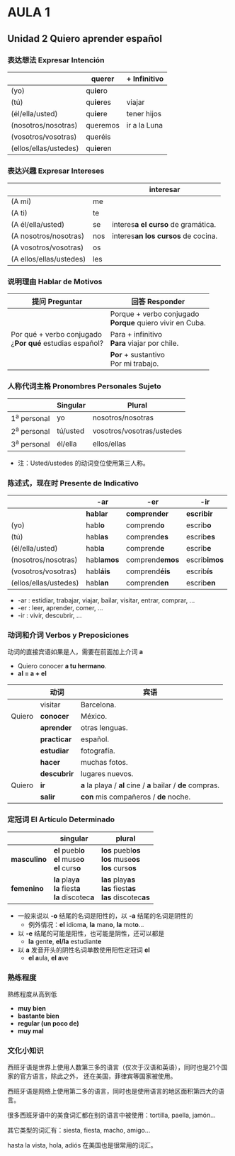 # AULA 1

## Unidad 2 Quiero aprender español

### 表达想法 Expresar Intención

| | querer | + Infinitivo |
|---|---|---|
|(yo) | qu**ie**ro | |
|(tú) | qu**ie**res | viajar|
|(él/ella/usted) | qu**ie**re | tener hijos|
|(nosotros/nosotras) | queremos | ir a la Luna|
|(vosotros/vosotras) | queréis | |
|(ellos/ellas/ustedes) | qu**ie**ren | |

### 表达兴趣 Expresar Intereses

| | |interesar|
|---|---|---|
|(A mí) | me | |
|(A ti) | te | |
|(A él/ella/usted) | se | interes**a el curso** de gramática. |
|(A nosotros/nosotras) | nos | interes**an los cursos** de cocina. |
|(A vosotros/vosotras) | os | |
|(A ellos/ellas/ustedes) | les | |

### 说明理由 Hablar de Motivos

| 提问 Preguntar | 回答 Responder |
| ----|----- |
| | Porque + verbo conjugado <br> **Porque** quiero vivir en Cuba.
| Por qué + verbo conjugado <br> ¿**Por qué** estudias español?| Para + infinitivo <br> **Para** viajar por chile.
| | **Por** + sustantivo <br> Por mi trabajo.

### 人称代词主格 Pronombres Personales Sujeto

| |Singular|Plural|
|---|---|---|
|1<sup>a</sup> personal | yo | nosotros/nosotras|
|2<sup>a</sup> personal | tú/usted | vosotros/vosotras/ustedes|
|3<sup>a</sup> personal | él/ella | ellos/ellas|

- 注：Usted/ustedes 的动词变位使用第三人称。

### 陈述式，现在时 Presente de Indicativo

| |-ar|-er|-ir|
|----|----|----|----|
| | **hablar** | **comprender** | **escribir**|
|(yo) | habl**o** | comprend**o** | escrib**o**|
|(tú) | habl**as** | comprend**es** | escrib**es**|
|(él/ella/usted) | habl**a** | comprend**e** | escrib**e**|
|(nosotros/nosotras) | habl**amos** | comprend**emos** | escrib**imos**|
|(vosotros/vosotras) | habl**áis** | comprend**éis** | escrib**ís**|
|(ellos/ellas/ustedes) | habl**an** | comprend**en** | escrib**en**|

- -ar : estidiar, trabajar, viajar, bailar, visitar, entrar, comprar, ...
- -er : leer, aprender, comer, ...
- -ir : vivir, descubrir, ...

### 动词和介词 Verbos y Preposiciones

动词的直接宾语如果是人，需要在前面加上介词 **a**

- Quiero conocer **a tu hermano**.
- **al = a + el**

||动词|宾语|
|---|---|---|
|| visitar | Barcelona.|
|Quiero| **conocer** | México.|
| | **aprender** | otras lenguas.|
| | **practicar** | español.|
| | **estudiar** | fotografía.|
| | **hacer** | muchas fotos.|
| | **descubrir** | lugares nuevos.|
|Quiero | **ir** | **a** la playa / **al** cine / **a** bailar / **de** compras.|
| | **salir** | **con** mis compañeros / **de** noche.|

### 定冠词 El Artículo Determinado

||singular|plural
|--- | --- | ---
|**masculino** | **el** puebl**o** <br> **el** muse**o** <br> **el** curs**o** | **los** puebl**os** <br> **los** muse**os** <br> **los** curs**os**
|**femenino** | **la** play**a** <br> **la** fiest**a** <br> **la** discotec**a** | **las** play**as** <br> **las** fiest**as** <br> **las** discotec**as**

- 一般来说以 **-o** 结尾的名词是阳性的，以 **-a** 结尾的名词是阴性的
  - 例外情况：**el** idiom**a**, **la** man**o**, **la** mot**o**...
- 以 **-e** 结尾的可能是阳性，也可能是阴性，还可以都是
  - **la** gent**e**, **el/la** estudiant**e**
- 以 **a** 发音开头的阴性名词单数使用阳性定冠词 **el**
  - **el a**ula, **el a**ve

### 熟练程度

熟练程度从高到低

- **muy bien**
- **bastante bien**
- **regular (un poco de)**
- **muy mal**

###  文化小知识

西班牙语是世界上使用人数第三多的语言（仅次于汉语和英语），同时也是21个国家的官方语言，除此之外，
还在美国，菲律宾等国家被使用。

西班牙语是网络上使用第二多的语言，同时也是使用语言的地区面积第四大的语言。

很多西班牙语中的美食词汇都在别的语言中被使用：tortilla, paella, jamón...

其它类型的词汇有：siesta, fiesta, macho, amigo...

hasta la vista, hola, adiós 在美国也是很常用的词汇。
